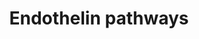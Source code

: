---
annotations:
- id: PW:0000228
  parent: signaling pathway
  type: Pathway Ontology
  value: G protein mediated signaling pathway via Galphai family
- id: PW:0000227
  parent: signaling pathway
  type: Pathway Ontology
  value: G protein mediated signaling pathway via Galphas family
- id: DOID:10913
  parent: cardiovascular system disease
  type: Disease Ontology
  value: benign essential hypertension
- id: PW:0000229
  parent: signaling pathway
  type: Pathway Ontology
  value: G protein mediated signaling pathway via Galphaq family
- id: PW:0000506
  parent: signaling pathway
  type: Pathway Ontology
  value: endothelin signaling pathway
- id: CL:0000192
  parent: native cell
  type: Cell Type Ontology
  value: smooth muscle cell
- id: PW:0000006
  parent: signaling pathway
  type: Pathway Ontology
  value: Ras superfamily mediated signaling pathway
- id: DOID:10763
  parent: cardiovascular system disease
  type: Disease Ontology
  value: hypertension
- id: CL:0000071
  parent: native cell
  type: Cell Type Ontology
  value: blood vessel endothelial cell
- id: PW:0000314
  parent: regulatory pathway
  type: Pathway Ontology
  value: calcium/calmodulin dependent signaling pathway
authors:
- Mkutmon
- MaintBot
- Eweitz
- Egonw
citedin: ''
communities:
- Renal_Genomics
description: Endothelin-1 is a bicyclic 21 amino acid peptide, produced primarily
  in the endothelium. It is a potent stimulus of long-lasting and persistent vasoconstriction.
  It also has a role as a stimulus of inflammation, oxidative stress and cellular
  proliferation.
last-edited: 2025-07-19
ndex: null
organisms:
- Bos taurus
redirect_from:
- /index.php/Pathway:WP3246
- /instance/WP3246
- /instance/WP3246_r140009
revision: r140009
schema-jsonld:
- '@context': https://schema.org/
  '@id': https://wikipathways.github.io/pathways/WP3246.html
  '@type': Dataset
  creator:
    '@type': Organization
    name: WikiPathways
  description: Endothelin-1 is a bicyclic 21 amino acid peptide, produced primarily
    in the endothelium. It is a potent stimulus of long-lasting and persistent vasoconstriction.
    It also has a role as a stimulus of inflammation, oxidative stress and cellular
    proliferation.
  keywords:
  - ADCY10
  - ADRA1A
  - ADRB1
  - ATP
  - ATP2A2
  - Arachidonic acid
  - CAD
  - CALCRL
  - CNN1
  - COII
  - CT
  - Ca²⁺
  - Citrulline
  - DAG
  - ECE1
  - EDN1
  - EDNRA
  - EDNRB
  - GNA15
  - GNAI1
  - GNAS
  - GNB5
  - GNG13
  - GTP
  - IP3
  - K+
  - L-Arginine
  - MAP2K1
  - MAPK1
  - MYL1
  - MYLK
  - 'NO'
  - NOS3
  - NPY
  - NPY1R
  - PIP2
  - PLCB1
  - PRKCA
  - PTGIR
  - RAF1
  - RAMP1
  - RIIAD1
  - cAMP
  - cGMP
  license: CC0
  name: Endothelin pathways
seo: CreativeWork
title: Endothelin pathways
wpid: WP3246
---